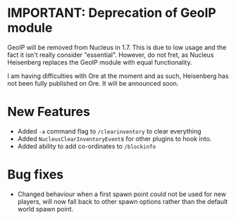 # IMPORTANT: Deprecation of GeoIP module

GeoIP will be removed from Nucleus in 1.7. This is due to low usage and the fact it isn't really consider "essential". However, do not fret, as 
Nucleus Heisenberg replaces the GeoIP module with equal functionality.

I am having difficulties with Ore at the moment and as such, Heisenberg has not been fully published on Ore. It will be announced soon. 

# New Features

* Added `-a` command flag to `/clearinventory` to clear everything
* Added `NucleusClearInventoryEvent`s for other plugins to hook into.
* Added ability to add co-ordinates to `/blockinfo`

# Bug fixes

* Changed behaviour when a first spawn point could not be used for new players, will now fall back to other spawn options rather than the
default world spawn point.